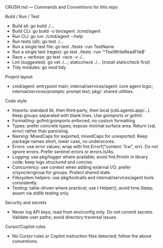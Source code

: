 CRUSH.md — Commands and Conventions for this repo

Build / Run / Test
- Build all: go build ./...
- Build CLI: go build -o bin/agent ./cmd/agent
- Run CLI: go run ./cmd/agent --help
- Run tests (all): go test ./...
- Run a single test file: go test ./tests -run TestName
- Run a single test (regex): go test ./tests -run '^TestWriteReadFile$'
- Race + verbose: go test -race -v ./...
- Lint (suggested): go vet ./...; staticcheck ./... (install staticcheck first)
- Tidy modules: go mod tidy

Project layout
- cmd/agent: entrypoint main; internal/services/agent: core agent logic; internal/services/prompts: prompt text; pkg/: shared utilities.

Code style
- Imports: standard lib, then third‑party, then local (cds.agents.app/...). Keep groups separated with blank lines. Use goimports or gofmt.
- Formatting: gofmt/goimports enforced; no custom formatting.
- Types: prefer concrete types; expose minimal surface area. Return (val, error) rather than panicking.
- Naming: MixedCaps for exported, mixedCaps for unexported. Keep package names short, lower case, no underscores.
- Errors: use error values; wrap with fmt.Errorf("context: %w", err). Do not ignore errors. Prefer sentinel errors or errors.Is/As.
- Logging: use pkg/logger where available; avoid fmt.Println in library code; keep logs structured and concise.
- Concurrency: use context when adding external I/O; prefer x/sync/errgroup for groups. Protect shared state.
- Filesystem helpers: use pkg/toolcalls and internal/services/agent tools consistently.
- Testing: table-driven where practical; use t.Helper(); avoid time.Sleep; assert via stdlib testing only.

Security and secrets
- Never log API keys; read from env/config only. Do not commit secrets. Validate user paths; avoid directory traversal issues.

Cursor/Copilot rules
- No Cursor rules or Copilot instruction files detected; follow the above conventions.
